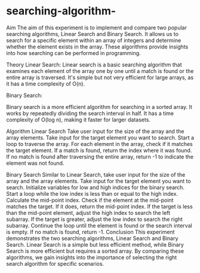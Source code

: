 # searching-algorithm-
Aim
The aim of this experiment is to implement and compare two popular searching algorithms, Linear Search and Binary Search. It allows us to search for a specific element within an array of integers and determine whether the element exists in the array. These algorithms provide insights into how searching can be performed in programming.

Theory
Linear Search: Linear search is a basic searching algorithm that examines each element of the array one by one until a match is found or the entire array is traversed. It's simple but not very efficient for large arrays, as it has a time complexity of O(n).

Binary Search:

Binary search is a more efficient algorithm for searching in a sorted array. It works by repeatedly dividing the search interval in half. It has a time complexity of O(log n), making it faster for larger datasets.

Algorithm
Linear Search
Take user input for the size of the array and the array elements.
Take input for the target element you want to search.
Start a loop to traverse the array.
For each element in the array, check if it matches the target element.
If a match is found, return the index where it was found.
If no match is found after traversing the entire array, return -1 to indicate the element was not found.

Binary Search
Similar to Linear Search, take user input for the size of the array and the array elements.
Take input for the target element you want to search.
Initialize variables for low and high indices for the binary search.
Start a loop while the low index is less than or equal to the high index.
Calculate the mid-point index.
Check if the element at the mid-point matches the target.
If it does, return the mid-point index.
If the target is less than the mid-point element, adjust the high index to search the left subarray.
If the target is greater, adjust the low index to search the right subarray.
Continue the loop until the element is found or the search interval is empty.
If no match is found, return -1.
Conclusion
This experiment demonstrates the two searching algorithms, Linear Search and Binary Search. Linear Search is a simple but less efficient method, while Binary Search is more efficient but requires a sorted array. By comparing these algorithms, we gain insights into the importance of selecting the right search algorithm for specific scenarios.

